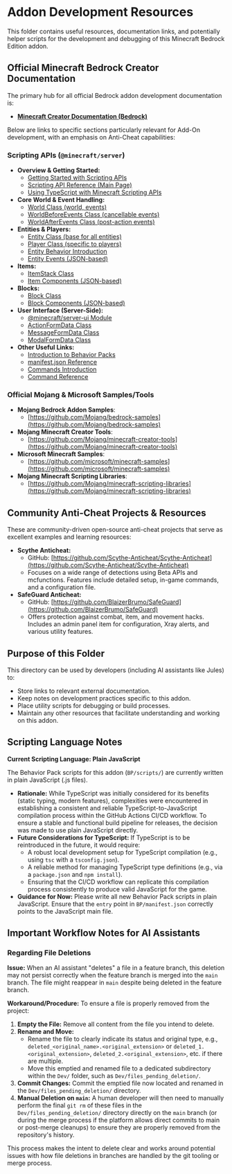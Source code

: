 # Addon Development Resources

This folder contains useful resources, documentation links, and potentially helper scripts for the development and debugging of this Minecraft Bedrock Edition addon.

## Official Minecraft Bedrock Creator Documentation

The primary hub for all official Bedrock addon development documentation is:
*   **[Minecraft Creator Documentation (Bedrock)](https://learn.microsoft.com/en-us/minecraft/creator/?view=minecraft-bedrock-stable)**

Below are links to specific sections particularly relevant for Add-On development, with an emphasis on Anti-Cheat capabilities:

### Scripting APIs (`@minecraft/server`)
*   **Overview & Getting Started:**
    *   [Getting Started with Scripting APIs](https://learn.microsoft.com/en-us/minecraft/creator/documents/scriptingintroduction?view=minecraft-bedrock-stable)
    *   [Scripting API Reference (Main Page)](https://learn.microsoft.com/en-us/minecraft/creator/scriptapi/?view=minecraft-bedrock-stable)
    *   [Using TypeScript with Minecraft Scripting APIs](https://learn.microsoft.com/en-us/minecraft/creator/documents/scriptinggettingstarted?view=minecraft-bedrock-stable)
*   **Core World & Event Handling:**
    *   [World Class (world, events)](https://learn.microsoft.com/en-us/minecraft/creator/scriptapi/minecraft/server/world?view=minecraft-bedrock-stable)
    *   [WorldBeforeEvents Class (cancellable events)](https://learn.microsoft.com/en-us/minecraft/creator/scriptapi/minecraft/server/worldbeforeevents?view=minecraft-bedrock-stable)
    *   [WorldAfterEvents Class (post-action events)](https://learn.microsoft.com/en-us/minecraft/creator/scriptapi/minecraft/server/worldafterevents?view=minecraft-bedrock-stable)
*   **Entities & Players:**
    *   [Entity Class (base for all entities)](https://learn.microsoft.com/en-us/minecraft/creator/scriptapi/minecraft/server/entity?view=minecraft-bedrock-stable)
    *   [Player Class (specific to players)](https://learn.microsoft.com/en-us/minecraft/creator/scriptapi/minecraft/server/player?view=minecraft-bedrock-stable)
    *   [Entity Behavior Introduction](https://learn.microsoft.com/en-us/minecraft/creator/documents/entitybehaviorintroduction?view=minecraft-bedrock-stable)
    *   [Entity Events (JSON-based)](https://learn.microsoft.com/en-us/minecraft/creator/documents/entityevents?view=minecraft-bedrock-stable)
*   **Items:**
    *   [ItemStack Class](https://learn.microsoft.com/en-us/minecraft/creator/scriptapi/minecraft/server/itemstack?view=minecraft-bedrock-stable)
    *   [Item Components (JSON-based)](https://learn.microsoft.com/en-us/minecraft/creator/reference/content/itemreference/examples/itemcomponents?view=minecraft-bedrock-stable)
*   **Blocks:**
    *   [Block Class](https://learn.microsoft.com/en-us/minecraft/creator/scriptapi/minecraft/server/block?view=minecraft-bedrock-stable)
    *   [Block Components (JSON-based)](https://learn.microsoft.com/en-us/minecraft/creator/reference/content/blockreference/examples/blockcomponents?view=minecraft-bedrock-stable)
*   **User Interface (Server-Side):**
    *   [@minecraft/server-ui Module](https://learn.microsoft.com/en-us/minecraft/creator/scriptapi/minecraft/server-ui/minecraft-server-ui?view=minecraft-bedrock-stable)
    *   [ActionFormData Class](https://learn.microsoft.com/en-us/minecraft/creator/scriptapi/minecraft/server-ui/actionformdata?view=minecraft-bedrock-stable)
    *   [MessageFormData Class](https://learn.microsoft.com/en-us/minecraft/creator/scriptapi/minecraft/server-ui/messageformdata?view=minecraft-bedrock-stable)
    *   [ModalFormData Class](https://learn.microsoft.com/en-us/minecraft/creator/scriptapi/minecraft/server-ui/modalformdata?view=minecraft-bedrock-stable)
*   **Other Useful Links:**
    *   [Introduction to Behavior Packs](https://learn.microsoft.com/en-us/minecraft/creator/documents/behaviorpack?view=minecraft-bedrock-stable)
    *   [manifest.json Reference](https://learn.microsoft.com/en-us/minecraft/creator/reference/content/addonsreference/filedetails/manifest?view=minecraft-bedrock-stable)
    *   [Commands Introduction](https://learn.microsoft.com/en-us/minecraft/creator/documents/commandsintroduction?view=minecraft-bedrock-stable)
    *   [Command Reference](https://learn.microsoft.com/en-us/minecraft/creator/commands/?view=minecraft-bedrock-stable)

### Official Mojang & Microsoft Samples/Tools
*   **Mojang Bedrock Addon Samples**:
    *   [https://github.com/Mojang/bedrock-samples](https://github.com/Mojang/bedrock-samples)
*   **Mojang Minecraft Creator Tools**:
    *   [https://github.com/Mojang/minecraft-creator-tools](https://github.com/Mojang/minecraft-creator-tools)
*   **Microsoft Minecraft Samples**:
    *   [https://github.com/microsoft/minecraft-samples](https://github.com/microsoft/minecraft-samples)
*   **Mojang Minecraft Scripting Libraries**:
    *   [https://github.com/Mojang/minecraft-scripting-libraries](https://github.com/Mojang/minecraft-scripting-libraries)

## Community Anti-Cheat Projects & Resources

These are community-driven open-source anti-cheat projects that serve as excellent examples and learning resources:
*   **Scythe Anticheat:**
    *   GitHub: [https://github.com/Scythe-Anticheat/Scythe-Anticheat](https://github.com/Scythe-Anticheat/Scythe-Anticheat)
    *   Focuses on a wide range of detections using Beta APIs and mcfunctions. Features include detailed setup, in-game commands, and a configuration file.
*   **SafeGuard Anticheat:**
    *   GitHub: [https://github.com/BlaizerBrumo/SafeGuard](https://github.com/BlaizerBrumo/SafeGuard)
    *   Offers protection against combat, item, and movement hacks. Includes an admin panel item for configuration, Xray alerts, and various utility features.

## Purpose of this Folder

This directory can be used by developers (including AI assistants like Jules) to:
- Store links to relevant external documentation.
- Keep notes on development practices specific to this addon.
- Place utility scripts for debugging or build processes.
- Maintain any other resources that facilitate understanding and working on this addon.

## Scripting Language Notes

**Current Scripting Language: Plain JavaScript**

The Behavior Pack scripts for this addon (`BP/scripts/`) are currently written in plain JavaScript (.js files).

*   **Rationale:** While TypeScript was initially considered for its benefits (static typing, modern features), complexities were encountered in establishing a consistent and reliable TypeScript-to-JavaScript compilation process within the GitHub Actions CI/CD workflow. To ensure a stable and functional build pipeline for releases, the decision was made to use plain JavaScript directly.
*   **Future Considerations for TypeScript:** If TypeScript is to be reintroduced in the future, it would require:
    *   A robust local development setup for TypeScript compilation (e.g., using `tsc` with a `tsconfig.json`).
    *   A reliable method for managing TypeScript type definitions (e.g., via a `package.json` and `npm install`).
    *   Ensuring that the CI/CD workflow can replicate this compilation process consistently to produce valid JavaScript for the game.
*   **Guidance for Now:** Please write all new Behavior Pack scripts in plain JavaScript. Ensure that the `entry` point in `BP/manifest.json` correctly points to the JavaScript main file.

## Important Workflow Notes for AI Assistants

### Regarding File Deletions

**Issue:** When an AI assistant "deletes" a file in a feature branch, this deletion may not persist correctly when the feature branch is merged into the `main` branch. The file might reappear in `main` despite being deleted in the feature branch.

**Workaround/Procedure:** To ensure a file is properly removed from the project:

1.  **Empty the File:** Remove all content from the file you intend to delete.
2.  **Rename and Move:**
    *   Rename the file to clearly indicate its status and original type, e.g., `deleted_<original_name>.<original_extension>` or `deleted_1.<original_extension>`, `deleted_2.<original_extension>`, etc. if there are multiple.
    *   Move this emptied and renamed file to a dedicated subdirectory within the `Dev/` folder, such as `Dev/files_pending_deletion/`.
3.  **Commit Changes:** Commit the emptied file now located and renamed in the `Dev/files_pending_deletion/` directory.
4.  **Manual Deletion on `main`:** A human developer will then need to manually perform the final `git rm` of these files in the `Dev/files_pending_deletion/` directory directly on the `main` branch (or during the merge process if the platform allows direct commits to main or post-merge cleanups) to ensure they are properly removed from the repository's history.

This process makes the intent to delete clear and works around potential issues with how file deletions in branches are handled by the git tooling or merge process.
